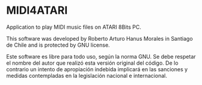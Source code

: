 # MIDI4ATARI

Application to play MIDI music files on ATARI 8Bits PC.

This software was developed by Roberto Arturo Hanus Morales
in Santiago de Chile and is protected by GNU license.
 
Este software es libre para todo uso, según la norma GNU.
Se debe respetar el nombre del autor que realizó
esta versión original del código. De lo contrario
un intento de apropiación indebida implicará
en las sanciones y medidas contempladas en la 
legislación nacional e internacional.